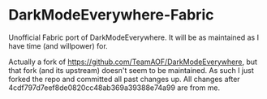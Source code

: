 ﻿# DarkModeEverywhere-Fabric

Unofficial Fabric port of DarkModeEverywhere. It will be as maintained as I have time (and willpower) for.

Actually a fork of https://github.com/TeamAOF/DarkModeEverywhere, but that fork (and its upstream) doesn't seem to be maintained. As such I just forked the repo and committed all past changes up. All changes after 4cdf797d7eef8de0820cc48ab369a39388e74a99 are from me.
